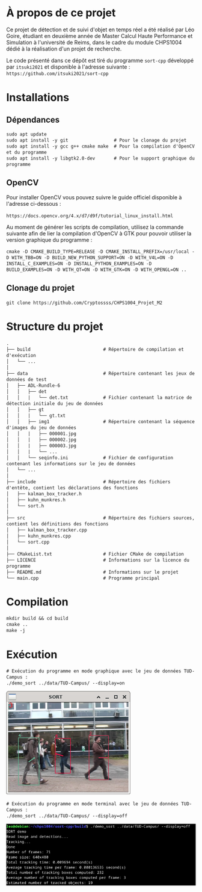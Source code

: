 # À propos de ce projet

Ce projet de détection et de suivi d'objet en temps réel a été réalisé par Léo Goire, étudiant en deuxième année de Master Calcul Haute Performance et Simulation à l'université de Reims, dans le cadre du module CHPS1004 dédié à la réalisation d'un projet de recherche.

Le code présenté dans ce dépôt est tiré du programme `sort-cpp` développé par `itsuki2021` et disponible à l'adresse suivante : `https://github.com/itsuki2021/sort-cpp`

# Installations

## Dépendances

```
sudo apt update
sudo apt install -y git                 # Pour le clonage du projet
sudo apt install -y gcc g++ cmake make  # Pour la compilation d'OpenCV et du programme
sudo apt install -y libgtk2.0-dev       # Pour le support graphique du programme
```

## OpenCV

Pour installer OpenCV vous pouvez suivre le guide officiel disponible à l'adresse ci-dessous :

`https://docs.opencv.org/4.x/d7/d9f/tutorial_linux_install.html`

Au moment de générer les scripts de compilation, utilisez la commande suivante afin de lier la compilation d'OpenCV à GTK pour pouvoir utiliser la version graphique du programme :

```
cmake -D CMAKE_BUILD_TYPE=RELEASE -D CMAKE_INSTALL_PREFIX=/usr/local -D WITH_TBB=ON -D BUILD_NEW_PYTHON_SUPPORT=ON -D WITH_V4L=ON -D INSTALL_C_EXAMPLES=ON -D INSTALL_PYTHON_EXAMPLES=ON -D BUILD_EXAMPLES=ON -D WITH_QT=ON -D WITH_GTK=ON -D WITH_OPENGL=ON ..
```

## Clonage du projet

```
git clone https://github.com/Cryptossss/CHPS1004_Projet_M2
```

# Structure du projet

```
.
├── build                           # Répertoire de compilation et d'exécution
│   └── ...
│
├── data                            # Répertoire contenant les jeux de données de test
│   ├── ADL-Rundle-6
│   │   ├── det
│   │   |   └── det.txt             # Fichier contenant la matrice de détection initiale du jeu de données
│   │   ├── gt
│   │   |   └── gt.txt
│   │   ├── img1                    # Répertoire contenant la séquence d'images du jeu de données
│   │   |   ├── 000001.jpg
│   │   |   ├── 000002.jpg
│   │   |   ├── 000003.jpg
│   │   |   └── ...
│   │   └── seqinfo.ini             # Fichier de configuration contenant les informations sur le jeu de données
│   └── ...
│
├── include                         # Répertoire des fichiers d'entête, contient les déclarations des fonctions
│   ├── kalman_box_tracker.h
│   ├── kuhn_munkres.h
│   └── sort.h
│
├── src                             # Répertoire des fichiers sources, contient les définitions des fonctions
│   ├── kalman_box_tracker.cpp
│   ├── kuhn_munkres.cpp
│   └── sort.cpp
│
├── CMakeList.txt                   # Fichier CMake de compilation
├── LICENCE                         # Informations sur la licence du programme
├── README.md                       # Informations sur le projet
└── main.cpp                        # Programme principal
```

# Compilation

```
mkdir build && cd build
cmake ..
make -j
```

# Exécution

```
# Exécution du programme en mode graphique avec le jeu de données TUD-Campus :
./demo_sort ../data/TUD-Campus/ --display=on
```

![avatar](data/display_on.png)

```
# Exécution du programme en mode terminal avec le jeu de données TUD-Campus :
./demo_sort ../data/TUD-Campus/ --display=off
```

![avatar](data/display_off.png)